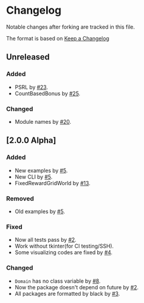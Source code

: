 # Changelog

Notable changes after forking are tracked in this file.

The format is based on [Keep a Changelog](http://keepachangelog.com/en/1.0.0/)

## Unreleased

### Added
* PSRL by [#23](https://github.com/kngwyu/rlpy3/pull/23).
* CountBasedBonus by [#25](https://github.com/kngwyu/rlpy3/pull/25).

### Changed
* Module names by [#20](https://github.com/kngwyu/rlpy3/pull/20).

## [2.0.0 Alpha]

### Added
* New examples by [#5](https://github.com/kngwyu/rlpy3/pull/5).
* New CLI by [#5](https://github.com/kngwyu/rlpy3/pull/5).
* FixedRewardGridWorld by [#13](https://github.com/kngwyu/rlpy3/pull/13).

### Removed
* Old examples by [#5](https://github.com/kngwyu/rlpy3/pull/5).

### Fixed
* Now all tests pass by [#2](https://github.com/kngwyu/rlpy3/pull/2).
* Work without tkinter(for CI testing/SSH).
* Some visualizing codes are fixed by [#4](https://github.com/kngwyu/rlpy3/pull/4).

### Changed
* `Domain` has no class variable by [#8](https://github.com/kngwyu/rlpy3/pull/2).
* Now the package doesn't depend on future by [#2](https://github.com/kngwyu/rlpy3/pull/2).
* All packages are formatted by black by [#3](https://github.com/kngwyu/rlpy3/pull/3).
